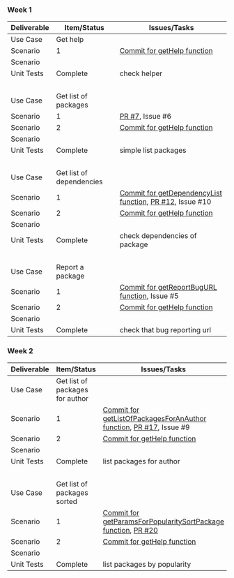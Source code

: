 ### Week 1

| Deliverable   | Item/Status   |  Issues/Tasks
| ------------- | ------------  |  ------------
| Use Case      | Get help          | &nbsp;
| Scenario      | 1             |  [Commit for getHelp function](https://github.ncsu.edu/csc510-s2022/CSC510-27/commit/f5cd81af451a63cb7d6c8dcbf5118d85afa4e1b5)
| Scenario      | &nbsp;        | &nbsp;
| Unit Tests    | Complete      | check helper
|               |               | &nbsp;
| Use Case      | Get list of packages          | &nbsp;
| Scenario      | 1             |  [PR #7](https://github.ncsu.edu/csc510-s2022/CSC510-27/pull/7), Issue #6
| Scenario      | 2             |  [Commit for getHelp function](https://github.ncsu.edu/csc510-s2022/CSC510-27/commit/f5cd81af451a63cb7d6c8dcbf5118d85afa4e1b5)
| Scenario      | &nbsp;        | &nbsp;
| Unit Tests    | Complete      | simple list packages
|               |               | &nbsp;
| Use Case      | Get list of dependencies          | &nbsp;
| Scenario      | 1             |  [Commit for getDependencyList function](https://github.ncsu.edu/csc510-s2022/CSC510-27/commit/9e7037c7d5e3a275bd15a086c3624ce6040999cc), [PR #12](https://github.ncsu.edu/csc510-s2022/CSC510-27/pull/12), Issue #10
| Scenario      | 2             |  [Commit for getHelp function](https://github.ncsu.edu/csc510-s2022/CSC510-27/commit/f5cd81af451a63cb7d6c8dcbf5118d85afa4e1b5)
| Scenario      | &nbsp;        | &nbsp;
| Unit Tests    | Complete      | check dependencies of package
|               |               | &nbsp;
| Use Case      | Report a package          | &nbsp;
| Scenario      | 1             |  [Commit for getReportBugURL function](https://github.ncsu.edu/csc510-s2022/CSC510-27/commit/1e65dc47de72956a6a3b7b58f57b1e59a4668b3f), Issue #5
| Scenario      | 2             |  [Commit for getHelp function](https://github.ncsu.edu/csc510-s2022/CSC510-27/commit/f5cd81af451a63cb7d6c8dcbf5118d85afa4e1b5)
| Scenario      | &nbsp;        | &nbsp;
| Unit Tests    | Complete      | check that bug reporting url


### Week 2

| Deliverable   | Item/Status   |  Issues/Tasks
| ------------- | ------------  |  ------------
| Use Case      | Get list of packages for author          | &nbsp;
| Scenario      | 1             |  [Commit for getListOfPackagesForAnAuthor function](https://github.ncsu.edu/csc510-s2022/CSC510-27/commit/fc06da19bc2b361a8b150c6f8a3fc441979a891b), [PR #17](https://github.ncsu.edu/csc510-s2022/CSC510-27/pull/17), Issue #9
| Scenario      | 2             |  [Commit for getHelp function](https://github.ncsu.edu/csc510-s2022/CSC510-27/commit/f5cd81af451a63cb7d6c8dcbf5118d85afa4e1b5)
| Scenario      | &nbsp;        | &nbsp;
| Unit Tests    | Complete      | list packages for author
|               |               | &nbsp;
| Use Case      | Get list of packages sorted         | &nbsp;
| Scenario      | 1             |  [Commit for getParamsForPopularitySortPackage function](https://github.ncsu.edu/csc510-s2022/CSC510-27/commit/d34e59653373c4d5f9a0af9cba5a9088e3c9bc8d), [PR #20](https://github.ncsu.edu/csc510-s2022/CSC510-27/pull/20)
| Scenario      | 2             |  [Commit for getHelp function](https://github.ncsu.edu/csc510-s2022/CSC510-27/commit/f5cd81af451a63cb7d6c8dcbf5118d85afa4e1b5)
| Scenario      | &nbsp;        | &nbsp;
| Unit Tests    | Complete      | list packages by popularity
